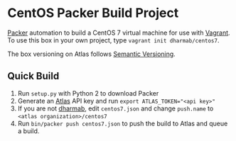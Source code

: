 # CentOS Packer Build Project

[Packer](https://packer.io) automation to build a CentOS 7 virtual machine for use with [Vagrant](https://vagrantup.com). To use this box in your own project, type `vagrant init dharmab/centos7`.

The box versioning on Atlas follows [Semantic Versioning](https://semver.org).

## Quick Build

1. Run `setup.py` with Python 2 to download Packer
1. Generate an [Atlas](https://atlas.hashicorp.com) API key and run `export ATLAS_TOKEN="<api key>"` 
1. If you are not [dharmab](http://www.dharmab.com), edit `centos7.json` and change `push.name` to `<atlas organization>/centos7`
1. Run `bin/packer push centos7.json` to push the build to Atlas and queue a build.


